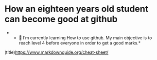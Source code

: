 # How an eighteen years old student can become good at github



* - 🌱 I’m currently learning How to use github. My main objective is to reach level 4 before everyone in order to get a good marks.*


(title)https://www.markdownguide.org/cheat-sheet/

